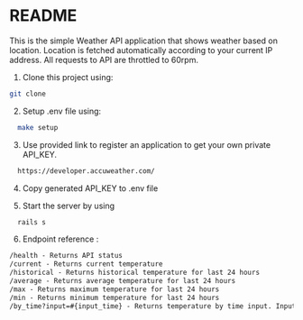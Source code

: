 # README

This is the simple Weather API application that shows weather based on location.
Location is fetched automatically according to your current IP address.
All requests to API are throttled to 60rpm.

1. Clone this project using:
```bash
git clone
```

2. Setup .env file using:
```bash
  make setup
```

3. Use provided link to register an application to get your own private API_KEY.
```bash
  https://developer.accuweather.com/
```

4. Copy generated API_KEY to .env file

5. Start the server by using
```ruby
  rails s
```

6. Endpoint reference :
```html
/health - Returns API status
/current - Returns current temperature
/historical - Returns historical temperature for last 24 hours
/average - Returns average temperature for last 24 hours
/max - Returns maximum temperature for last 24 hours
/min - Returns minimum temperature for last 24 hours
/by_time?input=#{input_time} - Returns temperature by time input. Input time should be Integer value (example: 1658915880)
```